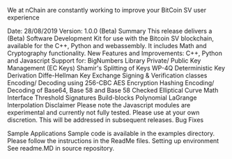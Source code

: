 We at nChain are constantly working to improve your BitCoin SV user experience

Date: 28/08/2019
Version: 1.0.0 (Beta)
Summary
This release delivers a (Beta) Software Development Kit for use with the Bitcoin SV blockchain, available for the C++, Python and webassembly.
It includes Math and Cryptography functionality.
New Features and Improvements:
C++, Python and Javascript Support for:
BigNumbers Library
Private/ Public Key Management (EC Keys)
Shamir's Splitting of Keys
WP-4Q Deterministic Key Derivation
Diffe-Hellman Key Exchange
Signing & Verification classes
Encoding/ Decoding using 256-CBC AES Encryption
Hashing
Encoding/ Decoding of Base64, Base 58 and Base 58 Checked
Elliptical Curve Math Interface
Threshold Signatures Build-blocks
Polynomial
LaGrange Interpolation
Disclaimer
Please note the Javascript modules are experimental and currently not fully tested. Please use at your own discretion. This will be addressed in subsequent releases. 
Bug Fixes

Sample Applications
Sample code is available in the examples directory. Please follow the instructions in the ReadMe files. 
Setting up environment
See readme.MD in source repository.

